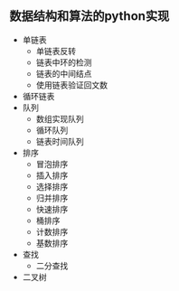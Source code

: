 ## 数据结构和算法的python实现

- 单链表
    - 单链表反转
    - 链表中环的检测
    - 链表的中间结点
    - 使用链表验证回文数
- 循环链表
- 队列
    - 数组实现队列
    - 循环队列
    - 链表时间队列
- 排序
    - 冒泡排序
    - 插入排序
    - 选择排序
    - 归并排序
    - 快速排序
    - 桶排序
    - 计数排序
    - 基数排序
- 查找
    - 二分查找
- 二叉树


